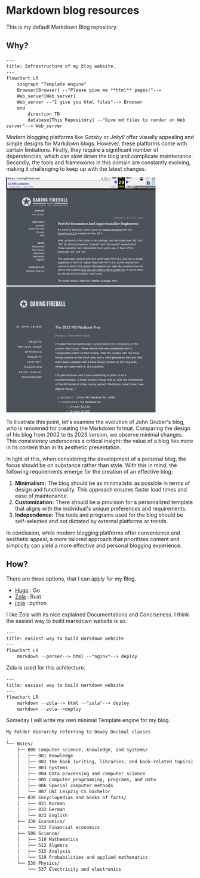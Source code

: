 # Markdown blog resources

This is my default Markdown Blog repository.

## Why? 

```mermaid
---
title: Infrastructure of my blog website.
---
flowchart LR
    subgraph "Template engine"
    Browser[Browser] --"Please give me **html** pages!"--> 
    Web_server[Web server]
    Web_server --"I give you html files"--> Browser
    end
        direction TB
        database[This Repository] --"Give md files to render on Web server"--> Web_server 

```
Modern blogging platforms like *Gatsby* or *Jekyll* offer visually appealing and simple designs for Markdown blogs. However, these platforms come with certain limitations. Firstly, they require a significant number of dependencies, which can slow down the blog and complicate maintenance. Secondly, the tools and frameworks in this domain are constantly evolving, making it challenging to keep up with the latest changes.

<img src="john2002.png" width="400px" height=auto text-align=center >
<img src="john2023.png" width="400px" height=auto text-align=center >



To illustrate this point, let's examine the evolution of John Gruber's blog, who is renowned for creating the Markdown format. Comparing the design of his blog from 2002 to its 2023 version, we observe minimal changes. This consistency underscores a critical insight: the value of a blog lies more in its content than in its aesthetic presentation.

In light of this, when considering the development of a personal blog, the focus should be on substance rather than style. With this in mind, the following requirements emerge for the creation of an effective blog:

1. **Minimalism:** The blog should be as minimalistic as possible in terms of design and functionality. This approach ensures faster load times and ease of maintenance.
2. **Customization:** There should be a provision for a personalized template that aligns with the individual's unique preferences and requirements.
3. **Independence:** The tools and programs used for the blog should be self-selected and not dictated by external platforms or trends.

In conclusion, while modern blogging platforms offer convenience and aesthetic appeal, a more tailored approach that prioritizes content and simplicity can yield a more effective and personal blogging experience.

## How?

There are three options, that I can apply for my Blog. 
- [Hugo](https://gohugo.io/) : Go
- [Zola](https://www.getzola.org/) : Rust
- [jinja](https://jinja.palletsprojects.com/en/3.1.x/) : python

I like Zola with its nice explained Documentations and Conciseness.
I think the easiest way to build markdown website is so.

```mermaid
---
title: easiest way to build markdown website
---
flowchart LR
    markdown --parser--> html --"nginx"--> deploy
```

Zola is used for this achitecture.

```mermaid
---
title: easiest way to build markdown website
---
flowchart LR
    markdown --zola--> html --"zola"--> deploy
    markdown --zola-->deploy
```

Someday I will write my own minimal Template engine for my blog. 

```
My Folder Hierarchy referring to Dewey Decimal classes
.
└── Notes/
    ├── 000 Computer science, knowledge, and systems/
    │   ├── 001 Knowledge
    │   ├── 002 The book (writing, libraries, and book-related topics)
    │   ├── 003 Systems
    │   ├── 004 Data processing and computer science
    │   ├── 005 Computer programming, programs, and data
    │   ├── 006 Special computer methods 
    │   └── 007 UNI Leipzig CS bachelor
    ├── 030 Encyclopedias and books of facts/
    │   ├── 031 Korean
    │   ├── 032 German
    │   └── 033 English
    ├── 330 Economics/
    │   └── 332 Financial economics
    ├── 500 Science/
    │   ├── 510 Mathematics
    │   ├── 512 Algebra
    │   ├── 515 Analysis
    │   └── 519 Probabilities and applied mathematics
    └── 530 Physics/
        └── 537 Electricity and electronics
```